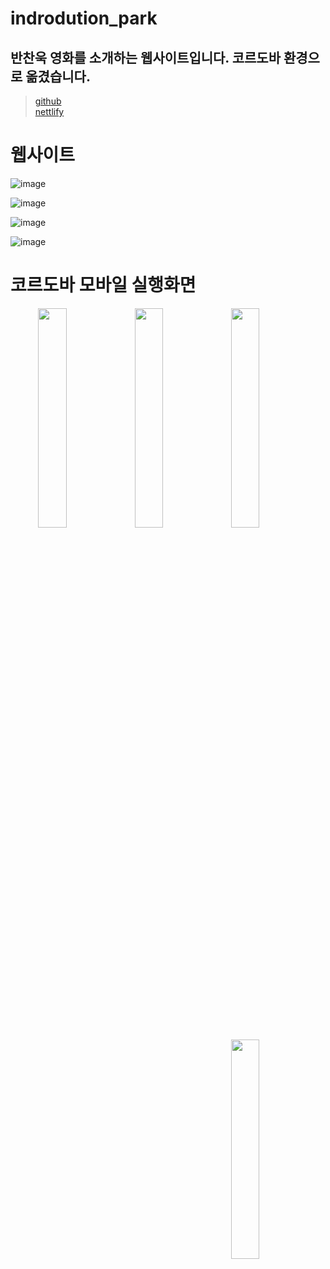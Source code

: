 # indrodution_park
## 반찬욱 영화를 소개하는 웹사이트입니다. 코르도바 환경으로 옮겼습니다.
>[github](https://byeot.github.io/About_Park_M/)  
[nettlify](https://introdution.netlify.app/)



# 웹사이트

![image](https://user-images.githubusercontent.com/94339420/204194187-70a24c0d-113e-4f95-93e0-7d9ce94365b3.png)


![image](https://user-images.githubusercontent.com/94339420/204194230-23713ba5-1bab-4f45-8523-1256fb66ad38.png)


![image](https://user-images.githubusercontent.com/94339420/204194260-a2b841a4-40b6-4e13-b7e9-3430a66d2e13.png)



![image](https://user-images.githubusercontent.com/94339420/204194290-41884182-203f-4284-9a44-a133ffe85d6f.png)



# 코르도바 모바일 실행화면

<img src="https://user-images.githubusercontent.com/94339420/204196358-09d9233e-9bea-46c0-a49e-e24bd06eae7c.png" width="30%" align="right">

<img src="https://user-images.githubusercontent.com/94339420/204196405-f698dbf1-9743-4898-bae1-2dae60f5cb82.png" width="30%" align="right">

<img src="https://user-images.githubusercontent.com/94339420/204196449-7e048a1d-b047-4392-8c1f-9dd043a4383d.png" width="30%" align="right">



<img src="https://user-images.githubusercontent.com/94339420/204196602-dfb65008-04ca-43f6-8b9b-da73bf8fbbed.png" width="30%" align="right">






